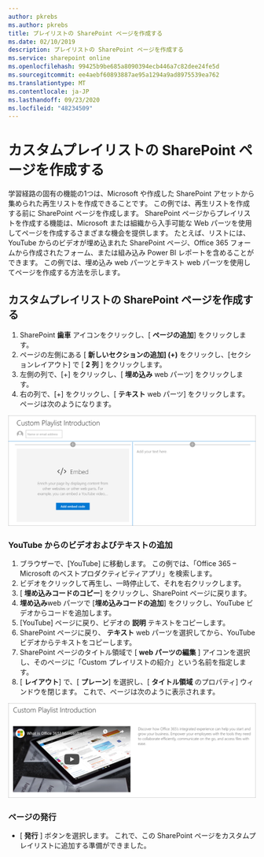 ```yaml
---
author: pkrebs
ms.author: pkrebs
title: プレイリストの SharePoint ページを作成する
ms.date: 02/10/2019
description: プレイリストの SharePoint ページを作成する
ms.service: sharepoint online
ms.openlocfilehash: 99425b9be685a8090394ecb446a7c82dee24fe5d
ms.sourcegitcommit: ee4aebf60893887ae95a1294a9ad8975539ea762
ms.translationtype: MT
ms.contentlocale: ja-JP
ms.lasthandoff: 09/23/2020
ms.locfileid: "48234509"
---
```

# <a name="create-sharepoint-pages-for-custom-playlists"></a>カスタムプレイリストの SharePoint ページを作成する

学習経路の固有の機能の1つは、Microsoft や作成した SharePoint アセットから集められた再生リストを作成できることです。 この例では、再生リストを作成する前に SharePoint ページを作成します。 SharePoint ページからプレイリストを作成する機能は、Microsoft または組織から入手可能な Web パーツを使用してページを作成するさまざまな機会を提供します。 たとえば、リストには、YouTube からのビデオが埋め込まれた SharePoint ページ、Office 365 フォームから作成されたフォーム、または組み込み Power BI レポートを含めることができます。 この例では、埋め込み web パーツとテキスト web パーツを使用してページを作成する方法を示します。  

## <a name="create-a-sharepoint-page-for-a-custom-playlist"></a>カスタムプレイリストの SharePoint ページを作成する

1. SharePoint **歯車** アイコンをクリックし、[ **ページの追加**] をクリックします。
2. ページの左側にある [ **新しいセクションの追加] (+)** をクリックし、[セクションレイアウト] で [ **2 列** ] をクリックします。
3. 左側の列で、[+] をクリックし、[ **埋め込み** web パーツ] をクリックします。 
4. 右の列で、[+] をクリックし、[ **テキスト** web パーツ] をクリックします。 ページは次のようになります。

![cg-pagenewstart.png](media/cg-pagenewstart.png)

### <a name="add-a-video-and-text-from-youtube"></a>YouTube からのビデオおよびテキストの追加

1. ブラウザーで、[YouTube] に移動します。 この例では、「Office 365 – Microsoft のベストプロダクティビティアプリ」を検索します。
2. ビデオをクリックして再生し、一時停止して、それを右クリックします。 
3. [ **埋め込みコードのコピー**] をクリックし、SharePoint ページに戻ります。 
4. **埋め込み**web パーツで [**埋め込みコードの追加**] をクリックし、YouTube ビデオからコードを追加します。
5. [YouTube] ページに戻り、ビデオの **説明** テキストをコピーします。 
6. SharePoint ページに戻り、 **テキスト** web パーツを選択してから、YouTube ビデオからテキストをコピーします。
7. SharePoint ページのタイトル領域で [ **web パーツの編集** ] アイコンを選択し、そのページに「Custom プレイリストの紹介」という名前を指定します。 
8. [ **レイアウト**] で、[ **プレーン**] を選択し、[ **タイトル領域** のプロパティ] ウィンドウを閉じます。 これで、ページは次のように表示されます。 

![cg-pagenewfinish.png](media/cg-pagenewfinish.png)

### <a name="publish-the-page"></a>ページの発行

- [ **発行** ] ボタンを選択します。 これで、この SharePoint ページをカスタムプレイリストに追加する準備ができました。 